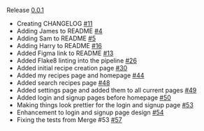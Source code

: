 Release [0.0.1](TBD)

- Creating CHANGELOG [#11](https://github.com/GBN-sb/COM619-Assessment/pull/11)
- Adding James to README [#4](https://github.com/GBN-sb/COM619-Assessment/pull/4)
- Adding Sam to README [#5](https://github.com/GBN-sb/COM619-Assessment/pull/5)
- Adding Harry to README [#16](https://github.com/GBN-sb/COM619-Assessment/pull/16)
- Added Figma link to README [#13](https://github.com/GBN-sb/COM619-Assessment/pull/13)
- Added Flake8 linting into the pipeline [#26](https://github.com/GBN-sb/COM619-Assessment/pull/26)
- Added initial recipe creation page [#30](https://github.com/GBN-sb/COM619-Assessment/pull/43)
- Added my recipes page and homepage [#44](https://github.com/GBN-sb/COM619-Assessment/pull/44)
- Added search recipes page [#48](https://github.com/GBN-sb/COM619-Assessment/pull/48)
- Added settings page and added them to all current pages [#49](https://github.com/GBN-sb/COM619-Assessment/pull/49)
- Added login and signup pages before homepage [#50](https://github.com/GBN-sb/COM619-Assessment/pull/50)
- Making things look prettier for the login and signup page [#53](https://github.com/GBN-sb/COM619-Assessment/pull/53)
- Enhancement to login and signup page design [#54](https://github.com/GBN-sb/COM619-Assessment/pull/54)
- Fixing the tests from Merge #53 [#57](https://github.com/GBN-sb/COM619-Assessment/pull/57)